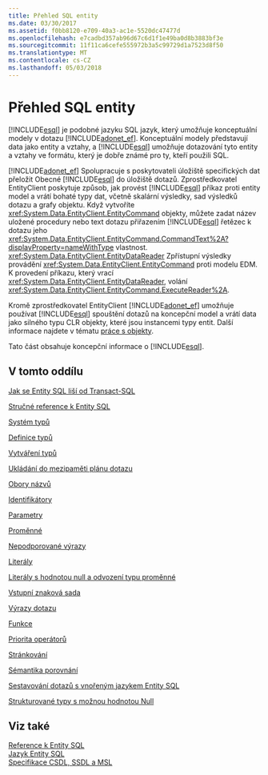 ```yaml
---
title: Přehled SQL entity
ms.date: 03/30/2017
ms.assetid: f0bb8120-e709-40a3-ac1e-5520dc47477d
ms.openlocfilehash: e7cadbd357ab96d67c6d1f1e49ba0d8b3883bf3e
ms.sourcegitcommit: 11f11ca6cefe555972b3a5c99729d1a7523d8f50
ms.translationtype: MT
ms.contentlocale: cs-CZ
ms.lasthandoff: 05/03/2018
---
```

# <a name="entity-sql-overview"></a>Přehled SQL entity
[!INCLUDE[esql](../../../../../../includes/esql-md.md)] je podobné jazyku SQL jazyk, který umožňuje konceptuální modely v dotazu [!INCLUDE[adonet_ef](../../../../../../includes/adonet-ef-md.md)]. Konceptuální modely představují data jako entity a vztahy, a [!INCLUDE[esql](../../../../../../includes/esql-md.md)] umožňuje dotazování tyto entity a vztahy ve formátu, který je dobře známé pro ty, kteří použili SQL.  
  
 [!INCLUDE[adonet_ef](../../../../../../includes/adonet-ef-md.md)] Spolupracuje s poskytovateli úložiště specifických dat přeložit Obecné [!INCLUDE[esql](../../../../../../includes/esql-md.md)] do úložiště dotazů. Zprostředkovatel EntityClient poskytuje způsob, jak provést [!INCLUDE[esql](../../../../../../includes/esql-md.md)] příkaz proti entity model a vrátí bohaté typy dat, včetně skalární výsledky, sad výsledků dotazu a grafy objektu. Když vytvoříte <xref:System.Data.EntityClient.EntityCommand> objekty, můžete zadat název uložené procedury nebo text dotazu přiřazením [!INCLUDE[esql](../../../../../../includes/esql-md.md)] řetězec k dotazu jeho <xref:System.Data.EntityClient.EntityCommand.CommandText%2A?displayProperty=nameWithType> vlastnost. <xref:System.Data.EntityClient.EntityDataReader> Zpřístupní výsledky provádění <xref:System.Data.EntityClient.EntityCommand> proti modelu EDM. K provedení příkazu, který vrací <xref:System.Data.EntityClient.EntityDataReader>, volání <xref:System.Data.EntityClient.EntityCommand.ExecuteReader%2A>.  
  
 Kromě zprostředkovatel EntityClient [!INCLUDE[adonet_ef](../../../../../../includes/adonet-ef-md.md)] umožňuje používat [!INCLUDE[esql](../../../../../../includes/esql-md.md)] spouštění dotazů na koncepční model a vrátí data jako silného typu CLR objekty, které jsou instancemi typy entit. Další informace najdete v tématu [práce s objekty](../../../../../../docs/framework/data/adonet/ef/working-with-objects.md).  
  
 Tato část obsahuje koncepční informace o [!INCLUDE[esql](../../../../../../includes/esql-md.md)].  
  
## <a name="in-this-section"></a>V tomto oddílu  
 [Jak se Entity SQL liší od Transact-SQL](../../../../../../docs/framework/data/adonet/ef/language-reference/how-entity-sql-differs-from-transact-sql.md)  
  
 [Stručné reference k Entity SQL](../../../../../../docs/framework/data/adonet/ef/language-reference/entity-sql-quick-reference.md)  
  
 [Systém typů](../../../../../../docs/framework/data/adonet/ef/language-reference/type-system-entity-sql.md)  
  
 [Definice typů](../../../../../../docs/framework/data/adonet/ef/language-reference/type-definitions-entity-sql.md)  
  
 [Vytváření typů](../../../../../../docs/framework/data/adonet/ef/language-reference/constructing-types-entity-sql.md)  
  
 [Ukládání do mezipaměti plánu dotazu](../../../../../../docs/framework/data/adonet/ef/language-reference/query-plan-caching-entity-sql.md)  
  
 [Obory názvů](../../../../../../docs/framework/data/adonet/ef/language-reference/namespaces-entity-sql.md)  
  
 [Identifikátory](../../../../../../docs/framework/data/adonet/ef/language-reference/identifiers-entity-sql.md)  
  
 [Parametry](../../../../../../docs/framework/data/adonet/ef/language-reference/parameters-entity-sql.md)  
  
 [Proměnné](../../../../../../docs/framework/data/adonet/ef/language-reference/variables-entity-sql.md)  
  
 [Nepodporované výrazy](../../../../../../docs/framework/data/adonet/ef/language-reference/unsupported-expressions-entity-sql.md)  
  
 [Literály](../../../../../../docs/framework/data/adonet/ef/language-reference/literals-entity-sql.md)  
  
 [Literály s hodnotou null a odvození typu proměnné](../../../../../../docs/framework/data/adonet/ef/language-reference/null-literals-and-type-inference-entity-sql.md)  
  
 [Vstupní znaková sada](../../../../../../docs/framework/data/adonet/ef/language-reference/input-character-set-entity-sql.md)  
  
 [Výrazy dotazu](../../../../../../docs/framework/data/adonet/ef/language-reference/query-expressions-entity-sql.md)  
  
 [Funkce](../../../../../../docs/framework/data/adonet/ef/language-reference/functions-entity-sql.md)  
  
 [Priorita operátorů](../../../../../../docs/framework/data/adonet/ef/language-reference/operator-precedence-entity-sql.md)  
  
 [Stránkování](../../../../../../docs/framework/data/adonet/ef/language-reference/paging-entity-sql.md)  
  
 [Sémantika porovnání](../../../../../../docs/framework/data/adonet/ef/language-reference/comparison-semantics-entity-sql.md)  
  
 [Sestavování dotazů s vnořeným jazykem Entity SQL](../../../../../../docs/framework/data/adonet/ef/language-reference/composing-nested-entity-sql-queries.md)  
  
 [Strukturované typy s možnou hodnotou Null](../../../../../../docs/framework/data/adonet/ef/language-reference/nullable-structured-types-entity-sql.md)  
  
## <a name="see-also"></a>Viz také  
 [Reference k Entity SQL](../../../../../../docs/framework/data/adonet/ef/language-reference/entity-sql-reference.md)  
 [Jazyk Entity SQL](../../../../../../docs/framework/data/adonet/ef/language-reference/entity-sql-language.md)  
 [Specifikace CSDL, SSDL a MSL](../../../../../../docs/framework/data/adonet/ef/language-reference/csdl-ssdl-and-msl-specifications.md)
